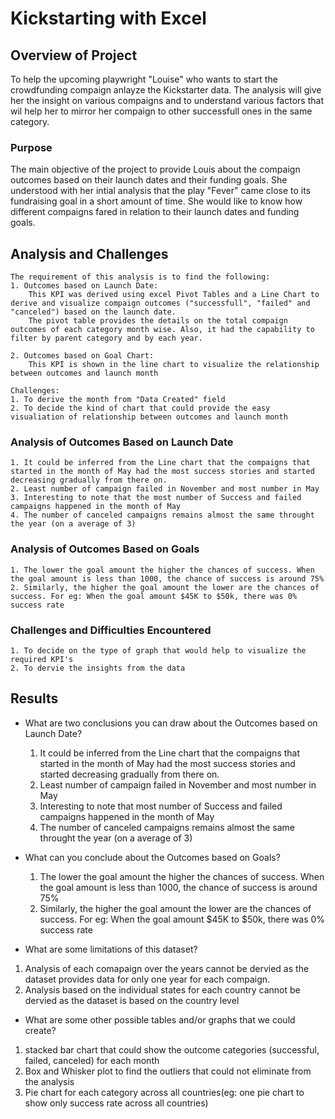 # Kickstarting with Excel

## Overview of Project
To help the upcoming playwright "Louise" who wants to start the crowdfunding compaign anlayze the Kickstarter data. The analysis will give her the insight on various compaigns and to understand various factors that 
wil help her to mirror her compaign to other successfull ones in the same category.

### Purpose
The main objective of the project to provide Louis about the compaign outcomes based on their launch dates and their funding goals. She understood with her intial analysis that the play "Fever" came close to its fundraising goal in a short amount of time. She would like to know how different compaigns fared in relation to their launch dates and funding goals.

## Analysis and Challenges
    The requirement of this analysis is to find the following:
    1. Outcomes based on Launch Date:
        This KPI was derived using excel Pivot Tables and a Line Chart to derive and visualize compaign outcomes ("successfull", "failed" and "canceled") based on the launch date.
        The pivot table provides the details on the total compaign outcomes of each category month wise. Also, it had the capability to filter by parent category and by each year.        

    2. Outcomes based on Goal Chart:
        This KPI is shown in the line chart to visualize the relationship between outcomes and launch month

    Challenges:
    1. To derive the month from "Data Created" field
    2. To decide the kind of chart that could provide the easy visualiation of relationship between outcomes and launch month

### Analysis of Outcomes Based on Launch Date
    1. It could be inferred from the Line chart that the compaigns that started in the month of May had the most success stories and started decreasing gradually from there on.
    2. Least number of campaign failed in November and most number in May
    3. Interesting to note that the most number of Success and failed campaigns happened in the month of May
    4. The number of canceled campaigns remains almost the same throught the year (on a average of 3)

### Analysis of Outcomes Based on Goals
    1. The lower the goal amount the higher the chances of success. When the goal amount is less than 1000, the chance of success is around 75%
    2. Similarly, the higher the goal amount the lower are the chances of success. For eg: When the goal amount $45K to $50k, there was 0% success rate

### Challenges and Difficulties Encountered
    1. To decide on the type of graph that would help to visualize the required KPI's
    2. To dervie the insights from the data


## Results

- What are two conclusions you can draw about the Outcomes based on Launch Date?
    1. It could be inferred from the Line chart that the compaigns that started in the month of May had the most success stories and started decreasing gradually from there on.
    2. Least number of campaign failed in November and most number in May
    3. Interesting to note that most number of Success and failed campaigns happened in the month of May
    4. The number of canceled campaigns remains almost the same throught the year (on a average of 3)

- What can you conclude about the Outcomes based on Goals?
    1. The lower the goal amount the higher the chances of success. When the goal amount is less than 1000, the chance of success is around 75%
    2. Similarly, the higher the goal amount the lower are the chances of success. For eg: When the goal amount $45K to $50k, there was 0% success rate

- What are some limitations of this dataset?
1. Analysis of each comapaign over the years cannot be dervied as the dataset provides data for only one year for each compaign.
2. Analysis based on the individual states for each country cannot be dervied as the dataset is based on the country level

- What are some other possible tables and/or graphs that we could create?
1. stacked bar chart that could show the outcome categories (successful, failed, canceled) for each month
2. Box and Whisker plot to find the outliers that could not eliminate from the analysis
3. Pie chart for each category across all countries(eg: one pie chart to show only success rate across all countries)






